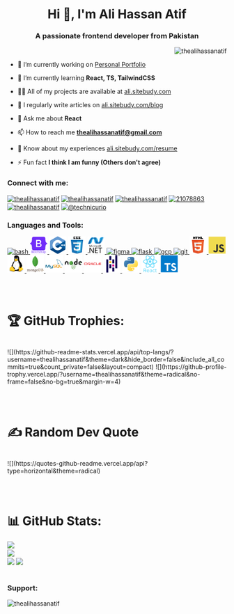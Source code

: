 <h1 align="center">Hi 👋, I'm Ali Hassan Atif</h1>
<h3 align="center">A passionate frontend developer from Pakistan</h3>

<p align="right"> <img src="https://komarev.com/ghpvc/?username=thealihassanatif&label=Profile%20views&color=0e75b6&style=flat" alt="thealihassanatif" /> </p>


- 🔭 I’m currently working on [Personal Portfolio](ali.sitebudy.com)

- 🌱 I’m currently learning **React, TS, TailwindCSS**

- 👨‍💻 All of my projects are available at [ali.sitebudy.com](ali.sitebudy.com)

- 📝 I regularly write articles on [ali.sitebudy.com/blog](ali.sitebudy.com/blog)

- 💬 Ask me about **React**

- 📫 How to reach me **thealihassanatif@gmail.com**

- 📄 Know about my experiences [ali.sitebudy.com/resume](ali.sitebudy.com/resume)

- ⚡ Fun fact **I think I am funny (Others don't agree)**

<h3 align="left">Connect with me:</h3>
<p align="left">
<a href="https://codepen.io/thealihassanatif" target="blank"><img align="center" src="https://raw.githubusercontent.com/rahuldkjain/github-profile-readme-generator/master/src/images/icons/Social/codepen.svg" alt="thealihassanatif" height="30" width="40" /></a>
<a href="https://dev.to/thealihassanatif" target="blank"><img align="center" src="https://raw.githubusercontent.com/rahuldkjain/github-profile-readme-generator/master/src/images/icons/Social/devto.svg" alt="thealihassanatif" height="30" width="40" /></a>
<a href="https://linkedin.com/in/thealihassanatif" target="blank"><img align="center" src="https://raw.githubusercontent.com/rahuldkjain/github-profile-readme-generator/master/src/images/icons/Social/linked-in-alt.svg" alt="thealihassanatif" height="30" width="40" /></a>
<a href="https://stackoverflow.com/users/21078863" target="blank"><img align="center" src="https://raw.githubusercontent.com/rahuldkjain/github-profile-readme-generator/master/src/images/icons/Social/stack-overflow.svg" alt="21078863" height="30" width="40" /></a>
<a href="https://fb.com/thealihassanatif" target="blank"><img align="center" src="https://raw.githubusercontent.com/rahuldkjain/github-profile-readme-generator/master/src/images/icons/Social/facebook.svg" alt="thealihassanatif" height="30" width="40" /></a>
<a href="https://www.youtube.com/c/@technicurio" target="blank"><img align="center" src="https://raw.githubusercontent.com/rahuldkjain/github-profile-readme-generator/master/src/images/icons/Social/youtube.svg" alt="@technicurio" height="30" width="40" /></a>
</p>

<h3 align="left">Languages and Tools:</h3>
<p align="left"> <a href="https://www.gnu.org/software/bash/" target="_blank" rel="noreferrer"> <img src="https://www.vectorlogo.zone/logos/gnu_bash/gnu_bash-icon.svg" alt="bash" width="40" height="40"/> </a> <a href="https://getbootstrap.com" target="_blank" rel="noreferrer"> <img src="https://raw.githubusercontent.com/devicons/devicon/master/icons/bootstrap/bootstrap-plain-wordmark.svg" alt="bootstrap" width="40" height="40"/> </a> <a href="https://www.w3schools.com/cpp/" target="_blank" rel="noreferrer"> <img src="https://raw.githubusercontent.com/devicons/devicon/master/icons/cplusplus/cplusplus-original.svg" alt="cplusplus" width="40" height="40"/> </a> <a href="https://www.w3schools.com/css/" target="_blank" rel="noreferrer"> <img src="https://raw.githubusercontent.com/devicons/devicon/master/icons/css3/css3-original-wordmark.svg" alt="css3" width="40" height="40"/> </a> <a href="https://dotnet.microsoft.com/" target="_blank" rel="noreferrer"> <img src="https://raw.githubusercontent.com/devicons/devicon/master/icons/dot-net/dot-net-original-wordmark.svg" alt="dotnet" width="40" height="40"/> </a> <a href="https://www.figma.com/" target="_blank" rel="noreferrer"> <img src="https://www.vectorlogo.zone/logos/figma/figma-icon.svg" alt="figma" width="40" height="40"/> </a> <a href="https://flask.palletsprojects.com/" target="_blank" rel="noreferrer"> <img src="https://www.vectorlogo.zone/logos/pocoo_flask/pocoo_flask-icon.svg" alt="flask" width="40" height="40"/> </a> <a href="https://cloud.google.com" target="_blank" rel="noreferrer"> <img src="https://www.vectorlogo.zone/logos/google_cloud/google_cloud-icon.svg" alt="gcp" width="40" height="40"/> </a> <a href="https://git-scm.com/" target="_blank" rel="noreferrer"> <img src="https://www.vectorlogo.zone/logos/git-scm/git-scm-icon.svg" alt="git" width="40" height="40"/> </a> <a href="https://www.w3.org/html/" target="_blank" rel="noreferrer"> <img src="https://raw.githubusercontent.com/devicons/devicon/master/icons/html5/html5-original-wordmark.svg" alt="html5" width="40" height="40"/> </a> <a href="https://developer.mozilla.org/en-US/docs/Web/JavaScript" target="_blank" rel="noreferrer"> <img src="https://raw.githubusercontent.com/devicons/devicon/master/icons/javascript/javascript-original.svg" alt="javascript" width="40" height="40"/> </a> <a href="https://www.linux.org/" target="_blank" rel="noreferrer"> <img src="https://raw.githubusercontent.com/devicons/devicon/master/icons/linux/linux-original.svg" alt="linux" width="40" height="40"/> </a> <a href="https://www.mongodb.com/" target="_blank" rel="noreferrer"> <img src="https://raw.githubusercontent.com/devicons/devicon/master/icons/mongodb/mongodb-original-wordmark.svg" alt="mongodb" width="40" height="40"/> </a> <a href="https://www.mysql.com/" target="_blank" rel="noreferrer"> <img src="https://raw.githubusercontent.com/devicons/devicon/master/icons/mysql/mysql-original-wordmark.svg" alt="mysql" width="40" height="40"/> </a> <a href="https://nodejs.org" target="_blank" rel="noreferrer"> <img src="https://raw.githubusercontent.com/devicons/devicon/master/icons/nodejs/nodejs-original-wordmark.svg" alt="nodejs" width="40" height="40"/> </a> <a href="https://www.oracle.com/" target="_blank" rel="noreferrer"> <img src="https://raw.githubusercontent.com/devicons/devicon/master/icons/oracle/oracle-original.svg" alt="oracle" width="40" height="40"/> </a> <a href="https://pandas.pydata.org/" target="_blank" rel="noreferrer"> <img src="https://raw.githubusercontent.com/devicons/devicon/2ae2a900d2f041da66e950e4d48052658d850630/icons/pandas/pandas-original.svg" alt="pandas" width="40" height="40"/> </a> <a href="https://www.python.org" target="_blank" rel="noreferrer"> <img src="https://raw.githubusercontent.com/devicons/devicon/master/icons/python/python-original.svg" alt="python" width="40" height="40"/> </a> <a href="https://reactjs.org/" target="_blank" rel="noreferrer"> <img src="https://raw.githubusercontent.com/devicons/devicon/master/icons/react/react-original-wordmark.svg" alt="react" width="40" height="40"/> </a> <a href="https://www.typescriptlang.org/" target="_blank" rel="noreferrer"> <img src="https://raw.githubusercontent.com/devicons/devicon/master/icons/typescript/typescript-original.svg" alt="typescript" width="40" height="40"/> </a> </p>
<br><br>

# 🏆 GitHub Trophies:
<br/>
![](https://github-readme-stats.vercel.app/api/top-langs/?username=thealihassanatif&theme=dark&hide_border=false&include_all_commits=true&count_private=false&layout=compact)
![](https://github-profile-trophy.vercel.app/?username=thealihassanatif&theme=radical&no-frame=false&no-bg=true&margin-w=4)

<br><br>
# ✍️ Random Dev Quote
<br/>
![](https://quotes-github-readme.vercel.app/api?type=horizontal&theme=radical)

<br><br>
# 📊 GitHub Stats:
![](https://github-readme-stats.vercel.app/api?username=thealihassanatif&theme=dark&hide_border=false&include_all_commits=true&count_private=false)<br/>
![](https://github-readme-streak-stats.herokuapp.com/?user=thealihassanatif&theme=dark&hide_border=false)<br/>
![](https://github-readme-stats.vercel.app/api/top-langs/?username=thealihassanatif&theme=dark&hide_border=false&include_all_commits=true&count_private=false&layout=compact)
![](https://github-profile-trophy.vercel.app/?username=thealihassanatif&theme=radical&no-frame=false&no-bg=true&margin-w=4)
<br><br>
<h3 align="left">Support:</h3>
<p><a href="https://ko-fi.com/thealihassanatif"> <img align="left" src="https://cdn.ko-fi.com/cdn/kofi3.png?v=3" height="50" width="210" alt="thealihassanatif" /></a></p><br><br>
